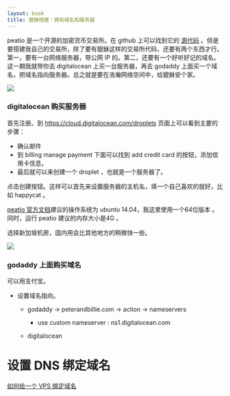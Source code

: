 ```yaml
---
layout: book
title: 貔貅搭建：拥有域名和服务器
---
```


peatio 是一个开源的加密货币交易所。在 github 上可以找到它的 [源代码](https://github.com/peatio/peatio) 。但是要搭建我自己的交易所，除了要有貔貅这样的交易所代码，还要有两个东西才行。第一，要有一台网络服务器，带公网 IP 的。第二，还要有一个好听好记的域名。这一期我就带你去 digitalocean 上买一台服务器，再去 godaddy 上面买一个域名，把域名指向服务器。总之就是要在浩瀚网络空间中，给貔貅安个家。

![](http://media.happycasts.net/pic/peterpic/peatio_vps_domain.png)


### digitalocean 购买服务器

首先注册。到 <https://cloud.digitalocean.com/droplets> 页面上可以看到主要的步骤：

- 确认邮件
- 到 billing manage payment 下面可以找到 add credit card 的按钮，添加信用卡信息。
- 最后就可以来创建一个 droplet ，也就是一个服务器了。

点击创建按钮。这样可以首先来设置服务器的主机名，填一个自己喜欢的就好，比如 happycat 。

[peatio 官方文档](https://github.com/peatio/peatio/blob/master/doc/deploy-ubuntu.md)建议的操作系统为 ubuntu 14.04，我这里使用一个64位版本 。同时，运行 peatio 建议的内存大小是4G 。

选择新加坡机房，国内用会比其他地方的稍微快一些。

![](http://media.happycasts.net/pic/peterpic/vps_settings.png)

<!-- ping 出来的结果也不可信，网站运行速度跟很多因素有关，CPU 内存 是不是 SSD 等等，所以不要以 ping 为标准，要以实用为依据，网页打开速度是不是可以接受，可以不可以播放视频？ ssh 登陆后反应慢不慢？如果实际用着没有问题，那么 ping 出来是 400ms 还是 70ms 都无所谓 -->

<!-- ping digitalocean sinapore 120ms  ping linode tokyp 80ms

    ping railscasts.com(digitalocean US) 400ms but still play video OK， so this just does not matter -->


<!-- - minimum ram: 4G
  https://github.com/peatio/peatio/issues/281 -->


### godaddy 上面购买域名

可以用支付宝。

- 设置域名指向。
  - godaddy -> peterandbillie.com -> action -> nameservers
    - use custom nameserver : ns1.digitalocean.com

  - digitalocean


# 设置 DNS 绑定域名

[如何给一个 VPS 绑定域名](https://www.digitalocean.com/community/tutorials/how-to-set-up-a-host-name-with-digitalocean)

<!-- 刚刚到 DO 添加 peterandbillie.com
    现在是下午四点半，看看多长时间能生效？
    - 还不到六点，好了 -->